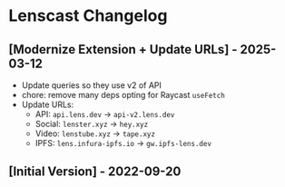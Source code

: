 # Lenscast Changelog

## [Modernize Extension + Update URLs] - 2025-03-12

- Update queries so they use v2 of API
- chore: remove many deps opting for Raycast `useFetch`
- Update URLs:
    - API: `api.lens.dev` -> `api-v2.lens.dev`
    - Social: `lenster.xyz` -> `hey.xyz`
    - Video: `lenstube.xyz` -> `tape.xyz`
    - IPFS: `lens.infura-ipfs.io` -> `gw.ipfs-lens.dev`

## [Initial Version] - 2022-09-20